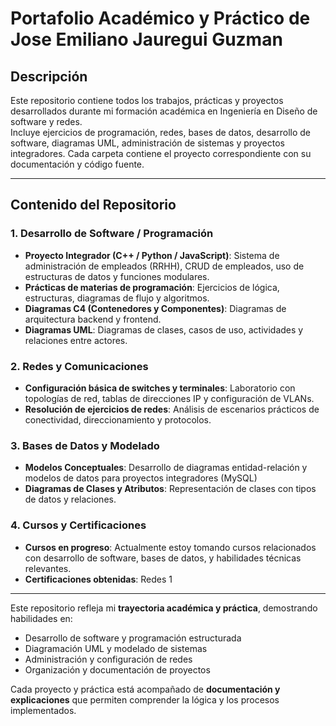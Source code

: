 # Portafolio Académico y Práctico de Jose Emiliano Jauregui Guzman

## Descripción
Este repositorio contiene todos los trabajos, prácticas y proyectos desarrollados durante mi formación académica en Ingeniería en Diseño de software y redes.  
Incluye ejercicios de programación, redes, bases de datos, desarrollo de software, diagramas UML, administración de sistemas y proyectos integradores. Cada carpeta contiene el proyecto correspondiente con su documentación y código fuente.

---

## Contenido del Repositorio

### 1. Desarrollo de Software / Programación
- **Proyecto Integrador (C++ / Python / JavaScript)**: Sistema de administración de empleados (RRHH), CRUD de empleados, uso de estructuras de datos y funciones modulares.  
- **Prácticas de materias de programación**: Ejercicios de lógica, estructuras, diagramas de flujo y algoritmos.  
- **Diagramas C4 (Contenedores y Componentes)**: Diagramas de arquitectura backend y frontend.  
- **Diagramas UML**: Diagramas de clases, casos de uso, actividades y relaciones entre actores.

### 2. Redes y Comunicaciones
- **Configuración básica de switches y terminales**: Laboratorio con topologías de red, tablas de direcciones IP y configuración de VLANs.  
- **Resolución de ejercicios de redes**: Análisis de escenarios prácticos de conectividad, direccionamiento y protocolos.

### 3. Bases de Datos y Modelado
- **Modelos Conceptuales**: Desarrollo de diagramas entidad-relación y modelos de datos para proyectos integradores (MySQL)  
- **Diagramas de Clases y Atributos**: Representación de clases con tipos de datos y relaciones.


### 4. Cursos y Certificaciones
- **Cursos en progreso**: Actualmente estoy tomando cursos relacionados con desarrollo de software, bases de datos, y habilidades técnicas relevantes.
- **Certificaciones obtenidas**: Redes 1

---

Este repositorio refleja mi **trayectoria académica y práctica**, demostrando habilidades en:  
- Desarrollo de software y programación estructurada  
- Diagramación UML y modelado de sistemas  
- Administración y configuración de redes  
- Organización y documentación de proyectos  

Cada proyecto y práctica está acompañado de **documentación y explicaciones** que permiten comprender la lógica y los procesos implementados.

